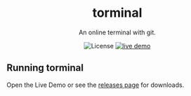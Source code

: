 <h1 align="center"> torminal </h1>
<p align="center"> An online terminal with git. </p>
<p align="center">
  <img src="https://img.shields.io/badge/license-MIT-blue.svg?longCache=true&style=flat-square" alt="License"></a> <a href="https://card100.github.io/torminal/"><img src="https://img.shields.io/badge/live-demo-yellow.svg?longCache=true&style=flat-square" alt="live demo"></a>
</p>


## Running torminal
Open the <a herf="https://card100.github.io/torminal/">Live Demo</a> or see the <a href="https://github.com/card100/torminal/releases">releases page</a> for downloads.
